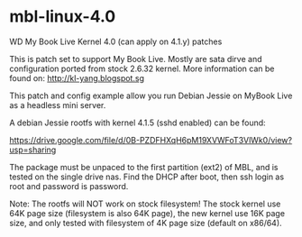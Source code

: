 # mbl-linux-4.0
WD My Book Live Kernel 4.0 (can apply on 4.1.y) patches

This is patch set to support My Book Live. Mostly are sata dirve and configuration ported from stock 2.6.32 kernel.
More information can be found on: http://kl-yang.blogspot.sg

This patch and config example allow you run Debian Jessie on MyBook Live as a headless mini server.

A debian Jessie rootfs with kernel 4.1.5 (sshd enabled) can be found:

https://drive.google.com/file/d/0B-PZDFHXqH6pM19XVWFoT3VlWk0/view?usp=sharing

The package must be unpaced to the first partition (ext2) of MBL, and is tested on the single drive nas.
Find the DHCP after boot, then ssh login as root and password is password.

Note:
The rootfs will NOT work on stock filesystem! The stock kernel use 64K page size (filesystem is also 64K page), 
the new kernel use 16K page size, and only tested with filesystem of 4K page size (default on x86/64).
